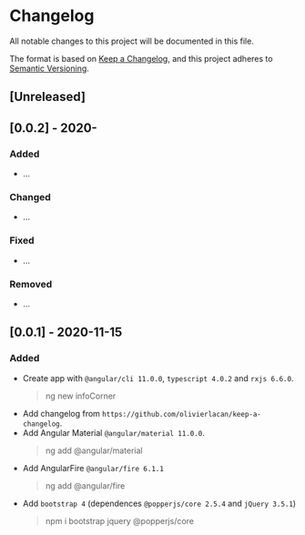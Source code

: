 # Changelog

All notable changes to this project will be documented in this file.

The format is based on [Keep a Changelog](https://keepachangelog.com/en/1.0.0/),
and this project adheres to [Semantic Versioning](https://semver.org/spec/v2.0.0.html).

## [Unreleased]

## [0.0.2] - 2020-

### Added

- ...

### Changed

- ...

### Fixed

- ...

### Removed

- ...

## [0.0.1] - 2020-11-15

### Added

- Create app with `@angular/cli 11.0.0`, `typescript 4.0.2` and `rxjs 6.6.0`.
  > ng new infoCorner
- Add changelog from `https://github.com/olivierlacan/keep-a-changelog`.
- Add Angular Material `@angular/material 11.0.0`.
  > ng add @angular/material
- Add AngularFire `@angular/fire 6.1.1`
  > ng add @angular/fire
- Add `bootstrap 4` (dependences `@popperjs/core 2.5.4` and `jQuery 3.5.1`)
  > npm i bootstrap jquery @popperjs/core
